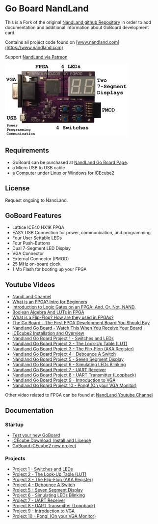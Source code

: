 # Go Board NandLand

This is a Fork of the original [NandLand github Repository](https://github.com/nandland/nandland)
in order to add documentation and additional information about GoBoard development card.

Contains all project code found on [www.nandland.com](https://www.nandland.com)

Support [NandLand via Patreon](https://www.patreon.com/user?u=2732133)

![GoBoard](./docs/img/final_front_view_captions3.jpg)

## Requirements

- GoBoard can be purchased at [NandLand Go Board Page](https://www.nandland.com/goboard/introduction.html).
- a Micro USB to USB cable
- a Computer under Linux or Windows for iCEcube2

## License

Request ongoing to NandLand.

## GoBoard Features

- Lattice ICE40 HX1K FPGA
- EASY USB Connection for power, communication, and programming
- Four User Settable LEDs
- Four Push-Buttons
- Dual 7-Segment LED Display
- VGA Connector
- External Connector (PMOD)
- 25 MHz on-board clock
- 1 Mb Flash for booting up your FPGA

## Youtube Videos

- [NandLand Channel](https://www.youtube.com/channel/UCsdA-aNqtMA1_2T15aXePWw)
- [What is an FPGA? Intro for Beginners](https://www.youtube.com/watch?v=CfmlsDW3Z4c)
- [Introduction to Logic Gates on an FPGA: And, Or, Not, NAND,](https://www.youtube.com/watch?v=bp32ZYTY1uk&t=82s)
- [Boolean Algebra And LUTs in FPGA](https://www.youtube.com/watch?v=Usoo2j2TQio)
- [What is a Flip-Flop? How are they used in FPGAs?](https://www.youtube.com/watch?v=lrXjuotxqzE)
- [The Go Board - The First FPGA Development Board You Should Buy](https://www.youtube.com/watch?v=fLua2urAuq0)
- [Nandland Go Board - Watch This When You Receive Your Board](https://www.youtube.com/watch?v=wWMIY9kjlJ0)
- [iCEcube2 Installation and Overview](https://www.youtube.com/watch?v=nfB8-8JfVFE&t=4s)
- [Nandland Go Board Project 1 - Switches and LEDs](https://www.youtube.com/watch?v=l_eo21vHxw0)
- [Nandland Go Board Project 2 - The Look-Up Table (LUT)](https://www.youtube.com/watch?v=bps5v5OeJkA)
- [Nandland Go Board Project 3 - The Flip-Flop (AKA Register)](https://www.youtube.com/watch?v=_7K-ty3Mffg&t=1056s)
- [Nandland Go Board Project 4 - Debounce A Switch](https://www.youtube.com/watch?v=plGDQDyLDR0)
- [Nandland Go Board Project 5 - Seven Segment Display](https://www.youtube.com/watch?v=iT9MVuIZFJ8)
- [Nandland Go Board Project 6 - Simulating LEDs Blinking](https://www.youtube.com/watch?v=V-Kmj8T_Byg)
- [Nandland Go Board Project 7 - UART Receiver](https://www.youtube.com/watch?v=Vh0KdoXaVgU)
- [Nandland Go Board Project 8 - UART Transmitter (Loopback)](https://www.youtube.com/watch?v=Jy5jRhDqNss)
- [Nandland Go Board Project 9 - Introduction to VGA](https://www.youtube.com/watch?v=7wjTJivsNMM)
- [Nandland Go Board Project 10 - Pong! (On your VGA Monitor)](https://www.youtube.com/watch?v=sFgNpK4yQwQ)

Other video related to FPGA can be found at [NandLand Youtube Channel](https://www.youtube.com/channel/UCsdA-aNqtMA1_2T15aXePWw)

## Documentation

### Startup 

- [Test your new GoBoard](./docs/test_new_goboard.md)
- [iCEcube Download, Install and License](./docs/install.md)
- [GoBoard iCEcube2 new project](./docs/icecube_new_project.md)

### Projects

- [Project 1 - Switches and LEDs](./docs/project_1.md)
- [Project 2 - The Look-Up Table (LUT)](./docs/project_2.md)
- [Project 3 - The Flip-Flop (AKA Register)](./docs/project_3.md)
- [Project 4 - Debounce A Switch](./docs/project_4.md)
- [Project 5 - Seven Segment Display](./docs/project_5.md)
- [Project 6 - Simulating LEDs Blinking](./docs/project_6.md)
- [Project 7 - UART Receiver](./docs/project_7.md)
- [Project 8 - UART Transmitter (Loopback)](./docs/project_8.md)
- [Project 9 - Introduction to VGA](./docs/project_9.md)
- [Project 10 - Pong! (On your VGA Monitor)](./docs/project_10.md)
